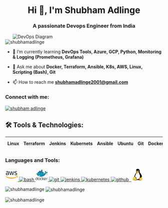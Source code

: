 <h1 align="center">Hi 👋, I'm Shubham Adlinge</h1>
<h3 align="center">A passionate Devops Engineer from India</h3>

<img align="right" src="https://www.shutterstock.com/shutterstock/videos/3575693171/thumb/12.jpg?ip=x480" alt="DevOps Diagram" width="480">


<p align="left"> <img src="https://komarev.com/ghpvc/?username=shubhamadlinge&label=Profile%20views&color=0e75b6&style=flat" alt="shubhamadlinge" /> </p>

- 🌱 I’m currently learning **DevOps Tools, Azure, GCP, Python, Monitoring & Logging (Prometheus, Grafana)**

- 💬 Ask me about **Docker, Terraform, Ansible, K8s, AWS, Linux, Scripting (Bash), Git**

- 📫 How to reach me **shubhamadlinge2001@gmail.com**

<h3 align="left">Connect with me:</h3>
<p align="left">
<a href="https://linkedin.com/in/shubham adlinge" target="blank"><img align="center" src="https://raw.githubusercontent.com/rahuldkjain/github-profile-readme-generator/master/src/images/icons/Social/linked-in-alt.svg" alt="shubham adlinge" height="30" width="40" /></a>
</p>

## 🛠️ Tools & Technologies:
| Linux | Terraform | Jenkins | Kubernets | Ansible | Ubuntu | Git | Docker | Git Hub | VS Code | AWS |
|----------|----------|----------|----------|------|------|------|-------|------|------|-------|
<h3 align="left">Languages and Tools:</h3>
<p align="left"> <a href="https://aws.amazon.com" target="_blank" rel="noreferrer"> <img src="https://raw.githubusercontent.com/devicons/devicon/master/icons/amazonwebservices/amazonwebservices-original-wordmark.svg" alt="aws" width="40" height="40"/> </a> <a href="https://www.gnu.org/software/bash/" target="_blank" rel="noreferrer"> <img src="https://www.vectorlogo.zone/logos/gnu_bash/gnu_bash-icon.svg" alt="bash" width="40" height="40"/> </a> <a href="https://www.docker.com/" target="_blank" rel="noreferrer"> <img src="https://raw.githubusercontent.com/devicons/devicon/master/icons/docker/docker-original-wordmark.svg" alt="docker" width="40" height="40"/> </a> <a href="https://git-scm.com/" target="_blank" rel="noreferrer"> <img src="https://www.vectorlogo.zone/logos/git-scm/git-scm-icon.svg" alt="git" width="40" height="40"/> </a> <a href="https://www.jenkins.io" target="_blank" rel="noreferrer"> <img src="https://www.vectorlogo.zone/logos/jenkins/jenkins-icon.svg" alt="jenkins" width="40" height="40"/> </a> <a href="https://kubernetes.io" target="_blank" rel="noreferrer"> <img src="https://www.vectorlogo.zone/logos/kubernetes/kubernetes-icon.svg" alt="kubernetes" width="40" height="40"/>  </a> <a href="https://github.com/shubhamadlinge" target="_blank" rel="noreferrer"><img 
src="https://www.vectorlogo.zone/logos/github/github-icon.svg" alt="github" width="40" height="40"/> <img 
</a> <a href="https://www.linux.org/" target="_blank" rel="noreferrer"> <img src="https://raw.githubusercontent.com/devicons/devicon/master/icons/linux/linux-original.svg" alt="linux" width="40" height="40"/> </a> </p>

<p><img align="left" src="https://github-readme-stats.vercel.app/api/top-langs?username=shubhamadlinge&show_icons=true&locale=en&layout=compact" alt="shubhamadlinge" /></p>

<p>&nbsp;<img align="center" src="https://github-readme-stats.vercel.app/api?username=shubhamadlinge&show_icons=true&locale=en" alt="shubhamadlinge" /></p>

<p><img align="center" src="https://github-readme-streak-stats.herokuapp.com/?user=shubhamadlinge&" alt="shubhamadlinge" /></p>
